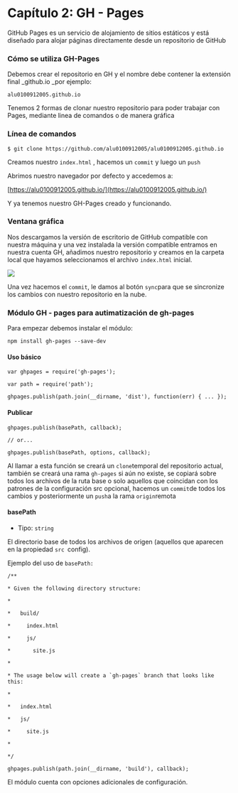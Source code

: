 # Capítulo 2: GH - Pages

GitHub Pages es un servicio de alojamiento de sitios estáticos y está diseñado para alojar páginas directamente desde un repositorio de GitHub

### Cómo se utiliza GH-Pages

Debemos crear el repositorio en GH y el nombre debe contener la extensión final \_github.io \_por ejemplo:

`alu0100912005.github.io`

Tenemos 2 formas de clonar nuestro repositorio para poder trabajar con Pages, mediante linea de comandos o de manera gráfica

### Línea de comandos

`$ git clone https://github.com/alu0100912005/alu0100912005.github.io`

Creamos nuestro `index.html` , hacemos un `commit` y luego un `push`

Abrimos nuestro navegador por defecto y accedemos a:

[https://alu0100912005.github.io/](https://alu0100912005.github.io/)

Y ya tenemos nuestro GH-Pages creado y funcionando.

### Ventana gráfica

Nos descargamos la versión de escritorio de GitHub compatible con nuestra máquina y una vez instalada la versión compatible entramos en nuestra cuenta GH, añadimos nuestro repositorio y creamos en la carpeta local que hayamos seleccionamos el archivo `index.html` inicial.

![](/assets/import.png)

Una vez hacemos el `commit`, le damos al botón `sync`para que se sincronize los cambios con nuestro repositorio en la nube.

### Módulo GH - pages para autimatización de gh-pages

Para empezar debemos instalar el módulo:

`npm install gh-pages --save-dev`

#### Uso básico

`var ghpages = require('gh-pages');`

`var path = require('path');`

`ghpages.publish(path.join(__dirname, 'dist'), function(err) { ... });`

#### Publicar

`ghpages.publish(basePath, callback);`

`// or...`

`ghpages.publish(basePath, options, callback);`

Al llamar a esta función se creará un `clone`temporal del repositorio actual, también se creará una rama `gh-pages` si aún no existe, se copiará sobre todos los archivos de la ruta base o solo aquellos que coincidan con los patrones de la configuración src opcional, hacemos un `commit`de todos los cambios y posteriormente un `push`a la rama `origin`remota

#### basePath

* Tipo: `string`

El directorio base de todos los archivos de origen \(aquellos que aparecen en la propiedad `src `config\).

Ejemplo del uso de `basePath:`

`/**
`

` * Given the following directory structure:
`

` *
`

` *   build/
`

` *     index.html
`

` *     js/
`

` *       site.js
`

` *
`

`` * The usage below will create a `gh-pages` branch that looks like this:
``

` *
`

` *   index.html
`

` *   js/
`

` *     site.js
`

` *
`

` */
`

`ghpages.publish(path.join(__dirname, 'build'), callback);`

El módulo cuenta con opciones adicionales de configuración. 































